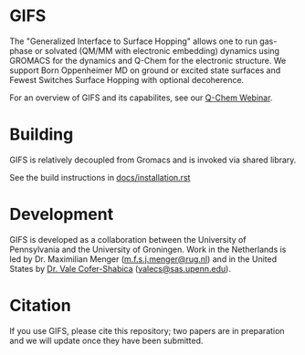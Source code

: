 # GIFS
The "Generalized Interface to Surface Hopping" allows one to run gas-phase or solvated (QM/MM with electronic embedding) dynamics using GROMACS for the dynamics and Q-Chem for the electronic structure. We support Born Oppenheimer MD on ground or excited state surfaces and Fewest Switches Surface Hopping with optional decoherence.

For an overview of GIFS and its capabilites, see our [Q-Chem Webinar](https://www.q-chem.com/webinars/45/).

# Building
GIFS is relatively decoupled from Gromacs and is invoked via shared library.

See the build instructions in [docs/installation.rst](docs/installation.rst)

# Development
GIFS is developed as a collaboration between the University of Pennsylvania and the University of Groningen. Work in the Netherlands is led by Dr. Maximilian Menger (m.f.s.j.menger@rug.nl) and in the United States by [Dr. Vale Cofer-Shabica](https://vale.science) (valecs@sas.upenn.edu).

# Citation
If you use GIFS, please cite this repository; two papers are in preparation and we will update once they have been submitted.